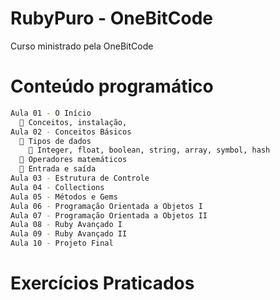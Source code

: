 # RubyPuro - OneBitCode

Curso ministrado pela OneBitCode

# Conteúdo programático
```sh
Aula 01 - O Início
  🔷 Conceitos, instalação, 
Aula 02 - Conceitos Básicos
  🔷 Tipos de dados
    🔸 Integer, float, boolean, string, array, symbol, hash
  🔷 Operadores matemáticos
  🔷 Entrada e saída
Aula 03 - Estrutura de Controle
Aula 04 - Collections
Aula 05 - Métodos e Gems
Aula 06 - Programação Orientada a Objetos I
Aula 07 - Programação Orientada a Objetos II
Aula 08 - Ruby Avançado I
Aula 09 - Ruby Avançado II
Aula 10 - Projeto Final
```

# Exercícios Praticados
